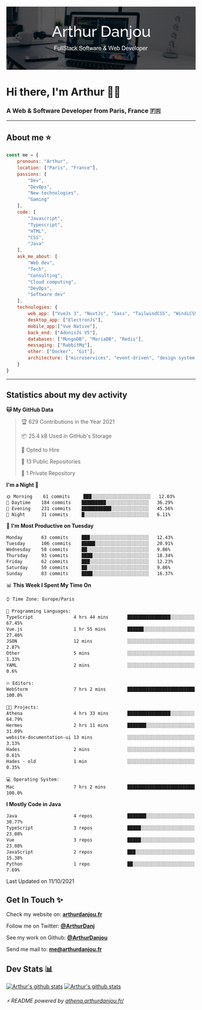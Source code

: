 ![Banner](./assets/Banner.png)

# Hi there, I'm Arthur 🙋‍♂️
### A Web & Software Developer from Paris, France 🇫🇷

---
## About me ⭐

```javascript
const me = {
    pronouns: "Arthur", 
    location: ["Paris", "France"],
    passions: [
        "Dev", 
        "DevOps", 
        "New technologies",
        "Gaming"
    ],
    code: [
        "Javascript", 
        "Typescript", 
        "HTML", 
        "CSS", 
        "Java"
    ],
    ask_me_about: [
        "Web dev", 
        "Tech", 
        "Consulting", 
        "Cloud computing", 
        "DevOps",
        "Software dev"
    ],
    technologies: {
        web_app: ["VueJs 3", "NuxtJs", "Sass", "TailwindCSS", "WindiCSS"],
        desktop_app: ["ElectronJs"],
        mobile_app:["Vue Native"],
        back_end: ["AdonisJs V5"],
        databases: ["MongoDB", "MariaDB", "Redis"],
        messaging: ["RabbitMq"],
        other: ["Docker", "Git"],
        architecture: ["microservices", "event-driven", "design system pattern"]
    }
}
```
---

## Statistics about my dev activity

<!--START_SECTION:waka-->
**🐱 My GitHub Data** 

> 🏆 629 Contributions in the Year 2021
 > 
> 📦 25.4 kB Used in GitHub's Storage 
 > 
> 💼 Opted to Hire
 > 
> 📜 13 Public Repositories 
 > 
> 🔑 1 Private Repository 
 > 
**I'm a Night 🦉** 

```text
🌞 Morning    61 commits     ███░░░░░░░░░░░░░░░░░░░░░░   12.03% 
🌆 Daytime    184 commits    █████████░░░░░░░░░░░░░░░░   36.29% 
🌃 Evening    231 commits    ███████████░░░░░░░░░░░░░░   45.56% 
🌙 Night      31 commits     █░░░░░░░░░░░░░░░░░░░░░░░░   6.11%

```
📅 **I'm Most Productive on Tuesday** 

```text
Monday       63 commits     ███░░░░░░░░░░░░░░░░░░░░░░   12.43% 
Tuesday      106 commits    █████░░░░░░░░░░░░░░░░░░░░   20.91% 
Wednesday    50 commits     ██░░░░░░░░░░░░░░░░░░░░░░░   9.86% 
Thursday     93 commits     ████░░░░░░░░░░░░░░░░░░░░░   18.34% 
Friday       62 commits     ███░░░░░░░░░░░░░░░░░░░░░░   12.23% 
Saturday     50 commits     ██░░░░░░░░░░░░░░░░░░░░░░░   9.86% 
Sunday       83 commits     ████░░░░░░░░░░░░░░░░░░░░░   16.37%

```


📊 **This Week I Spent My Time On** 

```text
⌚︎ Time Zone: Europe/Paris

💬 Programming Languages: 
TypeScript               4 hrs 44 mins       ████████████████░░░░░░░░░   67.45% 
Vue.js                   1 hr 55 mins        ██████░░░░░░░░░░░░░░░░░░░   27.46% 
JSON                     12 mins             ░░░░░░░░░░░░░░░░░░░░░░░░░   2.87% 
Other                    5 mins              ░░░░░░░░░░░░░░░░░░░░░░░░░   1.33% 
YAML                     2 mins              ░░░░░░░░░░░░░░░░░░░░░░░░░   0.6%

🔥 Editors: 
WebStorm                 7 hrs 2 mins        █████████████████████████   100.0%

🐱‍💻 Projects: 
Athena                   4 hrs 33 mins       ████████████████░░░░░░░░░   64.79% 
Hermes                   2 hrs 11 mins       ███████░░░░░░░░░░░░░░░░░░   31.09% 
website-documentation-ui 13 mins             ░░░░░░░░░░░░░░░░░░░░░░░░░   3.13% 
Hades                    2 mins              ░░░░░░░░░░░░░░░░░░░░░░░░░   0.61% 
Hades - old              1 min               ░░░░░░░░░░░░░░░░░░░░░░░░░   0.35%

💻 Operating System: 
Mac                      7 hrs 2 mins        █████████████████████████   100.0%

```

**I Mostly Code in Java** 

```text
Java                     4 repos             ███████░░░░░░░░░░░░░░░░░░   30.77% 
TypeScript               3 repos             █████░░░░░░░░░░░░░░░░░░░░   23.08% 
Vue                      3 repos             █████░░░░░░░░░░░░░░░░░░░░   23.08% 
JavaScript               2 repos             ███░░░░░░░░░░░░░░░░░░░░░░   15.38% 
Python                   1 repo              ██░░░░░░░░░░░░░░░░░░░░░░░   7.69%

```



 Last Updated on 11/10/2021
<!--END_SECTION:waka-->

## Get In Touch ✨
Check my website on: [**arthurdanjou.fr**](https://arthurdanjou.fr)

Follow me on Twitter: [**@ArthurDanj**](https://twitter.com/ArthurDanj)

See my work on Github: [**@ArthurDanjou**](https://github.com/ArthurDanjou)

Send me mail to: [**me@arthurdanjou.fr**](mailto:me@arthurdanjou.fr)

## Dev Stats 📊

[![Arthur's github stats](https://github-readme-stats.vercel.app/api?count_private=true&show_icons=true&theme=dracula&username=arthurdanjou)](https://github.com/anuraghazra/github-readme-stats)
[![Arthur's github stats](https://github-readme-stats.vercel.app/api/top-langs/?count_private=true&show_icons=true&theme=dracula&username=arthurdanjou&layout=compact)](https://github.com/anuraghazra/github-readme-stats)

###### ⚡ README powered by [athena.arthurdanjou.fr/](https://athena.arthurdanjou.fr)
